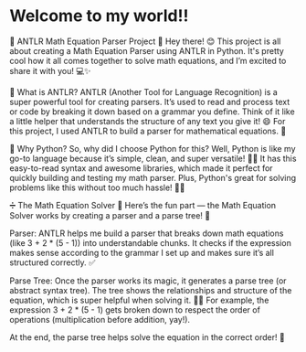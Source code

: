 # Welcome to my world!!

🌟 ANTLR Math Equation Parser Project 🌟
Hey there! 😊 This project is all about creating a Math Equation Parser using ANTLR in Python. It's pretty cool how it all comes together to solve math equations, and I’m excited to share it with you! 💻✨

🤔 What is ANTLR?
ANTLR (Another Tool for Language Recognition) is a super powerful tool for creating parsers. It’s used to read and process text or code by breaking it down based on a grammar you define. Think of it like a little helper that understands the structure of any text you give it! 😄 For this project, I used ANTLR to build a parser for mathematical equations. 📐

🐍 Why Python?
So, why did I choose Python for this? Well, Python is like my go-to language because it’s simple, clean, and super versatile! 🧑‍💻 It has this easy-to-read syntax and awesome libraries, which made it perfect for quickly building and testing my math parser. Plus, Python's great for solving problems like this without too much hassle! 🐍💡

➗ The Math Equation Solver 🧮
Here’s the fun part — the Math Equation Solver works by creating a parser and a parse tree! 🌳

Parser: ANTLR helps me build a parser that breaks down math equations (like 3 + 2 * (5 - 1)) into understandable chunks. It checks if the expression makes sense according to the grammar I set up and makes sure it’s all structured correctly. ✅

Parse Tree: Once the parser works its magic, it generates a parse tree (or abstract syntax tree). The tree shows the relationships and structure of the equation, which is super helpful when solving it. 🧠💫 For example, the expression 3 + 2 * (5 - 1) gets broken down to respect the order of operations (multiplication before addition, yay!).

At the end, the parse tree helps solve the equation in the correct order! 🎉
